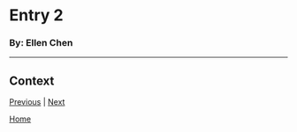 # Entry 2
### By: Ellen Chen
---
## Context 



[Previous](entry01.md) | [Next](entry03.md)

[Home](../README.md)
